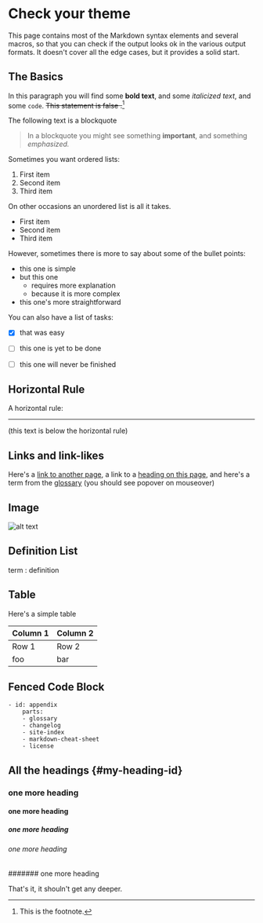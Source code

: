 # Check your theme

This page contains most of the Markdown syntax elements and several macros, so that you can check if the output looks ok in the various output formats. It doesn't cover all the edge cases, but it provides a solid start.

## The Basics


In this paragraph you will find some **bold text**, and some *italicized text*, and some `code`. ~~This statement is false .~~[^1]

[^1]: This is the footnote.

The following text is a blockquote

> In a blockquote you might see something **important**, and something _emphasized._

Sometimes you want ordered lists:

1. First item
2. Second item
3. Third item

On other occasions an unordered list is all it takes.

- First item
- Second item
- Third item

However, sometimes there is more to say about some of the bullet points:

-   this one is simple
-   but this one
    -   requires more explanation
    -   because it is more complex
-   this one's more straightforward

You can also have a list of tasks:

- [x] that was easy
- [ ] this one is yet to be done
- [ ] this one will never be finished


## Horizontal Rule

A horizontal rule:

---

(this text is below the horizontal rule)


## Links and link-likes

Here's a [link to another page](section:appendix), a link to a [heading on this page](#my-heading-id), and here's a term from the [glossary](glossary:glossary) (you should see popover on mouseover)


## Image

![alt text](/img/placeholder.png)


## Definition List

term
: definition


## Table

Here's a simple table

| Column 1 | Column 2 |
| ----------- | ----------- |
| Row 1 | Row 2 |
| foo | bar |


## Fenced Code Block

```
- id: appendix
    parts:
    - glossary
    - changelog
    - site-index
    - markdown-cheat-sheet
    - license
```

## All the headings {#my-heading-id}

### one more heading

#### one more heading

##### one more heading

###### one more heading

####### one more heading

That's it, it shouln't get any deeper.


